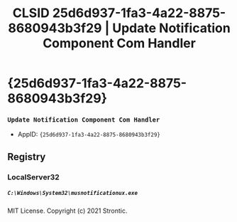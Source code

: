 ﻿---
title: "CLSID 25d6d937-1fa3-4a22-8875-8680943b3f29 | Update Notification Component Com Handler"
excerpt: What is COM-Object CLSID 25d6d937-1fa3-4a22-8875-8680943b3f29?
---

# {25d6d937-1fa3-4a22-8875-8680943b3f29}

### `Update Notification Component Com Handler`
* AppID: `{25d6d937-1fa3-4a22-8875-8680943b3f29}`

## Registry


### LocalServer32

##### `C:\Windows\System32\musnotificationux.exe`

MIT License. Copyright (c) 2021 Strontic.


